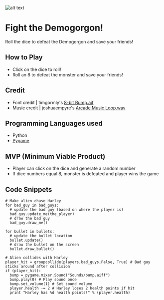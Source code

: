 
![alt text](Images/demo.gif "view a demo for Fight the Demogorgon!")
# Fight the Demogorgon!
Roll the dice to defeat the Demogorgon and save your friends!

## How to Play
* Click on the dice to roll! 
* Roll an 8 to defeat the monster and save your friends!

## Credit
* Font credit | timgormly's [8-bit Bump.aif](https://freesound.org/people/timgormly/sounds/170141/)
* Music credit | joshuaempyre's [Arcade Music Loop.wav](https://freesound.org/people/joshuaempyre/sounds/251461/)

## Programming Languages used
* Python
* [Pygame](http://www.pygame.org/news)

## MVP (Minimum Viable Product)
* Player can click on the dice and generate a random number
* If dice numbers equal 8, monster is defeated and player wins the game

## Code Snippets
```
# Make alien chase Harley
for bad_guy in bad_guys:
  # update the bad guy (based on where the player is)
  bad_guy.update_me(the_player)
  # draw the bad guy
  bad_guy.draw_me()

for bullet in bullets:
  # update the bullet location
  bullet.update()
  # draw the bullet on the screen
  bullet.draw_bullet()
    
# Alien collides with Harley
player_hit = groupcollide(players,bad_guys,False, True) # Bad guy sticks around after collision
if (player_hit):
  bump = pygame.mixer.Sound("Sounds/bump.aiff")
  bump.play(0) # Play sound once
  bump.set_volume(1) # Set sound volume
  player.health -= 2 # Harley loses 2 health points if hit
  print "Harley has %d health points!" % (player.health)
    
```
